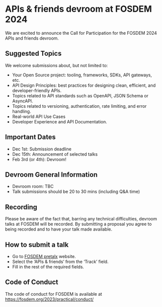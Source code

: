 # APIs & friends devroom at FOSDEM 2024

We are excited to announce the Call for Participation for the FOSDEM 2024 APIs and friends devroom.

## Suggested Topics

We welcome submissions about, but not limited to:

- Your Open Source project: tooling, frameworks, SDKs, API gateways, etc. 
- API Design Principles: best practices for designing clean, efficient, and developer-friendly APIs.
- Topics related to API standards such as OpenAPI, JSON Schema or AsyncAPI.
- Topics related to versioning, authentication, rate limiting, and error handling.
- Real-world API Use Cases
- Developer Experience and API Documentation.

## Important Dates

- Dec 1st: Submission deadline
- Dec 15th: Announcement of selected talks
- Feb 3rd (or 4th): Devroom!

## Devroom General Information

- Devroom room: TBC
- Talk submissions should be 20 to 30 mins (including Q&A time)

## Recording

Please be aware of the fact that, barring any technical difficulties, devroom
talks at FOSDEM will be recorded. By submitting a proposal you agree to being
recorded and to have your talk made available.

## How to submit a talk

- Go to [FOSDEM pretalx](https://pretalx.fosdem.org/fosdem-2024/cfp) website.
- Select the ‘APIs & friends’ from the ‘Track’ field.
- Fill in the rest of the required fields.

## Code of Conduct

The code of conduct for FOSDEM is available at https://fosdem.org/2023/practical/conduct/

